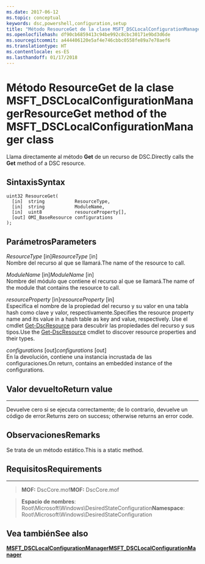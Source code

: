 ```yaml
---
ms.date: 2017-06-12
ms.topic: conceptual
keywords: dsc,powershell,configuration,setup
title: "Método ResourceGet de la clase MSFT_DSCLocalConfigurationManager"
ms.openlocfilehash: df90cb6859413c94be992c8cbc30171e9bd3d6de
ms.sourcegitcommit: a444406120e5af4e746cbbc0558fe89a7e78aef6
ms.translationtype: HT
ms.contentlocale: es-ES
ms.lasthandoff: 01/17/2018
---
```

# <a name="resourceget-method-of-the-msftdsclocalconfigurationmanager-class"></a><span data-ttu-id="d8732-103">Método ResourceGet de la clase MSFT_DSCLocalConfigurationManager</span><span class="sxs-lookup"><span data-stu-id="d8732-103">ResourceGet method of the MSFT_DSCLocalConfigurationManager class</span></span>

<span data-ttu-id="d8732-104">Llama directamente al método **Get** de un recurso de DSC.</span><span class="sxs-lookup"><span data-stu-id="d8732-104">Directly calls the **Get** method of a DSC resource.</span></span>

<a name="syntax"></a><span data-ttu-id="d8732-105">Sintaxis</span><span class="sxs-lookup"><span data-stu-id="d8732-105">Syntax</span></span>
------

```mof
uint32 ResourceGet(
  [in]  string           ResourceType,
  [in]  string           ModuleName,
  [in]  uint8            resourceProperty[],
  [out] OMI_BaseResource configurations
);
```

<a name="parameters"></a><span data-ttu-id="d8732-106">Parámetros</span><span class="sxs-lookup"><span data-stu-id="d8732-106">Parameters</span></span>
----------

<span data-ttu-id="d8732-107">*ResourceType* \[in\]</span><span class="sxs-lookup"><span data-stu-id="d8732-107">*ResourceType* \[in\]</span></span>  
<span data-ttu-id="d8732-108">Nombre del recurso al que se llamará.</span><span class="sxs-lookup"><span data-stu-id="d8732-108">The name of the resource to call.</span></span>

<span data-ttu-id="d8732-109">*ModuleName* \[in\]</span><span class="sxs-lookup"><span data-stu-id="d8732-109">*ModuleName* \[in\]</span></span>  
<span data-ttu-id="d8732-110">Nombre del módulo que contiene el recurso al que se llamará.</span><span class="sxs-lookup"><span data-stu-id="d8732-110">The name of the module that contains the resource to call.</span></span>

<span data-ttu-id="d8732-111">*resourceProperty* \[in\]</span><span class="sxs-lookup"><span data-stu-id="d8732-111">*resourceProperty* \[in\]</span></span>  
<span data-ttu-id="d8732-112">Especifica el nombre de la propiedad del recurso y su valor en una tabla hash como clave y valor, respectivamente.</span><span class="sxs-lookup"><span data-stu-id="d8732-112">Specifies the resource property name and its value in a hash table as key and value, respectively.</span></span> <span data-ttu-id="d8732-113">Use el cmdlet [Get-DscResource](https://technet.microsoft.com/en-us/library/dn521625.aspx) para descubrir las propiedades del recurso y sus tipos.</span><span class="sxs-lookup"><span data-stu-id="d8732-113">Use the [Get-DscResource](https://technet.microsoft.com/en-us/library/dn521625.aspx) cmdlet to discover resource properties and their types.</span></span>

<span data-ttu-id="d8732-114">*configurations* \[out\]</span><span class="sxs-lookup"><span data-stu-id="d8732-114">*configurations* \[out\]</span></span>  
<span data-ttu-id="d8732-115">En la devolución, contiene una instancia incrustada de las configuraciones.</span><span class="sxs-lookup"><span data-stu-id="d8732-115">On return, contains an embedded instance of the configurations.</span></span>

## <a name="return-value"></a><span data-ttu-id="d8732-116">Valor devuelto</span><span class="sxs-lookup"><span data-stu-id="d8732-116">Return value</span></span>
------------

<span data-ttu-id="d8732-117">Devuelve cero si se ejecuta correctamente; de lo contrario, devuelve un código de error.</span><span class="sxs-lookup"><span data-stu-id="d8732-117">Returns zero on success; otherwise returns an error code.</span></span>

## <a name="remarks"></a><span data-ttu-id="d8732-118">Observaciones</span><span class="sxs-lookup"><span data-stu-id="d8732-118">Remarks</span></span>

<span data-ttu-id="d8732-119">Se trata de un método estático.</span><span class="sxs-lookup"><span data-stu-id="d8732-119">This is a static method.</span></span>

## <a name="requirements"></a><span data-ttu-id="d8732-120">Requisitos</span><span class="sxs-lookup"><span data-stu-id="d8732-120">Requirements</span></span>
------------
><span data-ttu-id="d8732-121">**MOF:** DscCore.mof</span><span class="sxs-lookup"><span data-stu-id="d8732-121">**MOF:** DscCore.mof</span></span>

><span data-ttu-id="d8732-122">**Espacio de nombres**: Root\Microsoft\Windows\DesiredStateConfiguration</span><span class="sxs-lookup"><span data-stu-id="d8732-122">**Namespace**: Root\Microsoft\Windows\DesiredStateConfiguration</span></span>


## <a name="see-also"></a><span data-ttu-id="d8732-123">Vea también</span><span class="sxs-lookup"><span data-stu-id="d8732-123">See also</span></span>


[<span data-ttu-id="d8732-124">**MSFT_DSCLocalConfigurationManager**</span><span class="sxs-lookup"><span data-stu-id="d8732-124">**MSFT_DSCLocalConfigurationManager**</span></span>](msft-dsclocalconfigurationmanager.md)


 

 



